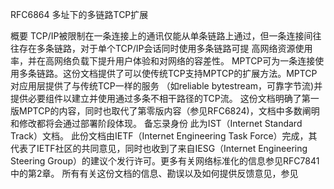 RFC6864
多址下的多链路TCP扩展

概要
TCP/IP被限制在一条连接上的通讯仅能从单条链路上通过，但一条连接间往往存在多条链路，对于单个TCP/IP会话同时使用多条链路可提
高网络资源使用率，并在高网络负载下提升用户体验和对网络的容差性。
MPTCP可为一条连接使用多条链路。这份文档提供了可以使传统TCP支持MPTCP的扩展方法。MPTCP对应用层提供了与传统TCP一样的服务
（如reliable bytestream，可靠字节流)并提供必要组件以建立并使用通过多条不相干路径的TCP流。
这份文档明确了第一版MPTCP的内容，同时也取代了第零版内容（参见RFC6824)，文档中多数阐明和修改都将会通过部署阶段体现。
备忘录身份
此为IST（Internet Standard Track）文档。
此份文档由IETF（Internet Engineering Task Force）完成，其代表了IETF社区的共同意见，同时也收到了来自IESG（Internet 
Engineering Steering Group）的建议个发行许可。更多有关网络标准化的信息参见RFC7841中的第2章。
所有有关这份文档的信息、勘误以及如何提供反馈意见，参见